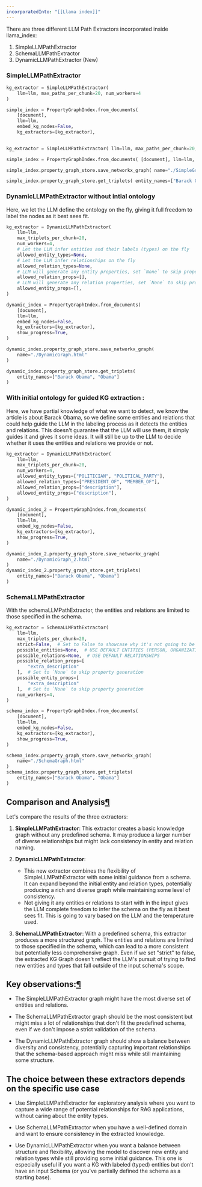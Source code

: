 ```yaml
---
incorporatedInto: "[[Llama index]]"
---
```

There are three different LLM Path Extractors incorporated inside llama_index:

1. SimpleLLMPathExtractor
2. SchemaLLMPathExtractor
3. DynamicLLMPathExtractor (New)

###  SimpleLLMPathExtractor

```python
kg_extractor = SimpleLLMPathExtractor(
    llm=llm, max_paths_per_chunk=20, num_workers=4
)

simple_index = PropertyGraphIndex.from_documents(
    [document],
    llm=llm,
    embed_kg_nodes=False,
    kg_extractors=[kg_extractor],
   

kg_extractor = SimpleLLMPathExtractor( llm=llm, max_paths_per_chunk=20, num_workers=4 ) 

simple_index = PropertyGraphIndex.from_documents( [document], llm=llm, embed_kg_nodes=False, kg_extractors=[kg_extractor], show_progress=True, ) 

simple_index.property_graph_store.save_networkx_graph( name="./SimpleGraph.html" ) 

simple_index.property_graph_store.get_triplets( entity_names=["Barack Obama", "Obama"] )
```


### DynamicLLMPathExtractor without intial ontology 

Here, we let the LLM define the ontology on the fly, giving it full freedom to label the nodes as it best sees fit.


```python
kg_extractor = DynamicLLMPathExtractor(
    llm=llm,
    max_triplets_per_chunk=20,
    num_workers=4,
    # Let the LLM infer entities and their labels (types) on the fly
    allowed_entity_types=None,
    # Let the LLM infer relationships on the fly
    allowed_relation_types=None,
    # LLM will generate any entity properties, set `None` to skip property generation (will be faster without)
    allowed_relation_props=[],
    # LLM will generate any relation properties, set `None` to skip property generation (will be faster without)
    allowed_entity_props=[],
)

dynamic_index = PropertyGraphIndex.from_documents(
    [document],
    llm=llm,
    embed_kg_nodes=False,
    kg_extractors=[kg_extractor],
    show_progress=True,
)

dynamic_index.property_graph_store.save_networkx_graph(
    name="./DynamicGraph.html"
)

dynamic_index.property_graph_store.get_triplets(
    entity_names=["Barack Obama", "Obama"]
)
```


### With initial ontology for guided KG extraction :


Here, we have partial knowledge of what we want to detect, we know the article is about Barack Obama, so we define some entities and relations that could help guide the LLM in the labeling process as it detects the entities and relations. This doesn't guarantee that the LLM will use them, it simply guides it and gives it some ideas. It will still be up to the LLM to decide whether it uses the entities and relations we provide or not.


```python
kg_extractor = DynamicLLMPathExtractor(
    llm=llm,
    max_triplets_per_chunk=20,
    num_workers=4,
    allowed_entity_types=["POLITICIAN", "POLITICAL_PARTY"],
    allowed_relation_types=["PRESIDENT_OF", "MEMBER_OF"],
    allowed_relation_props=["description"],
    allowed_entity_props=["description"],
)

dynamic_index_2 = PropertyGraphIndex.from_documents(
    [document],
    llm=llm,
    embed_kg_nodes=False,
    kg_extractors=[kg_extractor],
    show_progress=True,
)

dynamic_index_2.property_graph_store.save_networkx_graph(
    name="./DynamicGraph_2.html"
)
dynamic_index_2.property_graph_store.get_triplets(
    entity_names=["Barack Obama", "Obama"]
)
```

### SchemaLLMPathExtractor

With the schemaLLMPathExtractor, the entities and relations are limited to those specified in the schema. 

```python
kg_extractor = SchemaLLMPathExtractor(
    llm=llm,
    max_triplets_per_chunk=20,
    strict=False,  # Set to False to showcase why it's not going to be the same as DynamicLLMPathExtractor
    possible_entities=None,  # USE DEFAULT ENTITIES (PERSON, ORGANIZATION... etc)
    possible_relations=None,  # USE DEFAULT RELATIONSHIPS
    possible_relation_props=[
        "extra_description"
    ],  # Set to `None` to skip property generation
    possible_entity_props=[
        "extra_description"
    ],  # Set to `None` to skip property generation
    num_workers=4,
)

schema_index = PropertyGraphIndex.from_documents(
    [document],
    llm=llm,
    embed_kg_nodes=False,
    kg_extractors=[kg_extractor],
    show_progress=True,
)

schema_index.property_graph_store.save_networkx_graph(
    name="./SchemaGraph.html"
)
schema_index.property_graph_store.get_triplets(
    entity_names=["Barack Obama", "Obama"]
)
```


## Comparison and Analysis[¶](https://docs.llamaindex.ai/en/stable/examples/property_graph/Dynamic_KG_Extraction/#comparison-and-analysis)

Let's compare the results of the three extractors:

1. **SimpleLLMPathExtractor**: This extractor creates a basic knowledge graph without any predefined schema. It may produce a larger number of diverse relationships but might lack consistency in entity and relation naming.
    
2. **DynamicLLMPathExtractor**:
    - This new extractor combines the flexibility of SimpleLLMPathExtractor with some initial guidance from a schema. It can expand beyond the initial entity and relation types, potentially producing a rich and diverse graph while maintaining some level of consistency.
    - Not giving it any entities or relations to start with in the input gives the LLM complete freedom to infer the schema on the fly as it best sees fit. This is going to vary based on the LLM and the temperature used.

3. **SchemaLLMPathExtractor**: With a predefined schema, this extractor produces a more structured graph. The entities and relations are limited to those specified in the schema, which can lead to a more consistent but potentially less comprehensive graph. Even if we set "strict" to false, the extracted KG Graph doesn't reflect the LLM's pursuit of trying to find new entities and types that fall outside of the input schema's scope.
    

## Key observations:[¶](https://docs.llamaindex.ai/en/stable/examples/property_graph/Dynamic_KG_Extraction/#key-observations)

- The SimpleLLMPathExtractor graph might have the most diverse set of entities and relations.

- The SchemaLLMPathExtractor graph should be the most consistent but might miss a lot of relationships that don't fit the predefined schema, even if we don't impose a strict validation of the schema.

- The DynamicLLMPathExtractor graph should show a balance between diversity and consistency, potentially capturing important relationships that the schema-based approach might miss while still maintaining some structure.

## The choice between these extractors depends on the specific use case

- Use SimpleLLMPathExtractor for exploratory analysis where you want to capture a wide range of potential relationships for RAG applications, without caring about the entity types.

- Use SchemaLLMPathExtractor when you have a well-defined domain and want to ensure consistency in the extracted knowledge.

- Use DynamicLLMPathExtractor when you want a balance between structure and flexibility, allowing the model to discover new entity and relation types while still providing some initial guidance. This one is especially useful if you want a KG with labeled (typed) entities but don't have an input Schema (or you've partially defined the schema as a starting base).